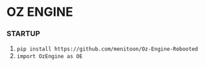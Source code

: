 # OZ ENGINE

### STARTUP

1. ``` pip install https://github.com/menitoon/Oz-Engine-Rebooted ```
2. ` import OzEngine as OE `
